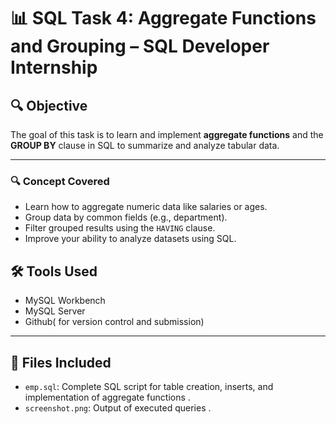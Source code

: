 # 📊 SQL Task 4: Aggregate Functions and Grouping – SQL Developer Internship

## 🔍 Objective
The goal of this task is to learn and implement **aggregate functions** and the **GROUP BY** clause in SQL to summarize and analyze tabular data.

---

### 🔍 Concept Covered 
- Learn how to aggregate numeric data like salaries or ages.
- Group data by common fields (e.g., department).
- Filter grouped results using the `HAVING` clause.
- Improve your ability to analyze datasets using SQL.


## 🛠 Tools Used
- MySQL Workbench
- MySQL Server
- Github( for version control and submission)

---

## 📂 Files Included

- `emp.sql`: Complete SQL script for table creation, inserts, and implementation of aggregate functions .
- `screenshot.png`: Output of executed queries .


